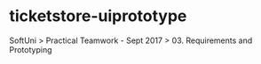 # ticketstore-uiprototype
SoftUni > Practical Teamwork - Sept 2017 > 03. Requirements and Prototyping
